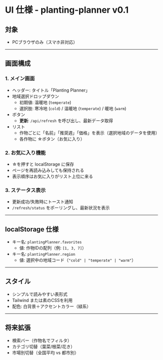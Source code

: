 # UI 仕様 - planting-planner v0.1

## 対象
- PCブラウザのみ（スマホ非対応）

---

## 画面構成

### 1. メイン画面
- ヘッダー: タイトル「Planting Planner」
- 地域選択ドロップダウン
  - 初期値: 温暖地 (`temperate`)
  - 選択肢: 寒冷地 (`cold`) / 温暖地 (`temperate`) / 暖地 (`warm`)
- ボタン
  - **更新**: `/api/refresh` を呼び出し、最新データ取得
- リスト
  - 作物ごとに「名前」「推奨週」「価格」を表示（選択地域のデータを使用）
  - 各作物に ☆ボタン（お気に入り）

### 2. お気に入り機能
- ☆を押すと localStorage に保存
- ページを再読み込みしても保持される
- 表示順序はお気に入りがリスト上位に来る

### 3. ステータス表示
- 更新成功/失敗時にトースト通知
- `/refresh/status` をポーリングし、最新状況を表示

---

## localStorage 仕様
- キー名: `plantingPlanner.favorites`
  - 値: 作物IDの配列（例: `[1, 3, 7]`）
- キー名: `plantingPlanner.region`
  - 値: 選択中の地域コード（`"cold" | "temperate" | "warm"`）

---

## スタイル
- シンプルで読みやすい表形式
- Tailwind または素のCSSを利用
- 配色: 白背景＋アクセントカラー（緑系）

---

## 将来拡張
- 検索バー（作物名でフィルタ）
- カテゴリ切替（葉菜/根菜/花き）
- 市場別切替（全国平均 vs 都市別）
